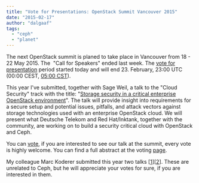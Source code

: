 ```yaml
---
title: "Vote for Presentations: OpenStack Summit Vancouver 2015"
date: "2015-02-17"
author: "dalgaaf"
tags: 
  - "ceph"
  - "planet"
---
```


The next OpenStack summit is planed to take place in Vancouver from 18 - 22 May 2015. The  "Call for Speakers" ended last week. The [vote for presentation](https://openstack.org/vote-vancouver/) period started today and will end 23. February, 23:00 UTC (00:00 CEST, [05:00 CST](http://lists.openstack.org/pipermail/openstack/2015-February/011571.html)). 

  

This year I've submitted, together with Sage Weil, a talk to the "Cloud Security" track with the title: "[Storage security in a critical enterprise OpenStack environment](http://www.openstack.org/vote-vancouver//Presentation/storage-security-in-a-critical-enterprise-openstack-environment)". The talk will provide insight into requirements for a secure setup and potential issues, pitfalls, and attack vectors against storage technologies used with an enterprise OpenStack cloud. We will present what Deutsche Telekom and Red Hat/Inktank, together with the community, are working on to build a security critical cloud with OpenStack and Ceph.

  

You can [vote](http://www.openstack.org/vote-vancouver/presentation/storage-security-in-a-critical-enterprise-openstack-environment), if you are interested to see our talk at the summit, every vote is highly welcome. You can find a full abstract at the voting [page](http://www.openstack.org/vote-vancouver/presentation/storage-security-in-a-critical-enterprise-openstack-environment).

  

My colleague Marc Koderer submitted this year two talks \[[1](http://www.openstack.org/vote-vancouver/presentation/manila-taking-open-stack-shared-storage-to-the-telco-cloud)\]\[[2](http://www.openstack.org/vote-vancouver/presentation/openstack-ha-for-nfv-what-does-it-mean)\]. These are unrelated to Ceph, but he will appreciate your votes for sure, if you are interested in them.
